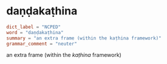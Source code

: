 # daṇḍakaṭhina

``` toml
dict_label = "NCPED"
word = "daṇḍakaṭhina"
summary = "an extra frame (within the kaṭhina framework)"
grammar_comment = "neuter"
```

an extra frame (within the *kaṭhina* framework)

